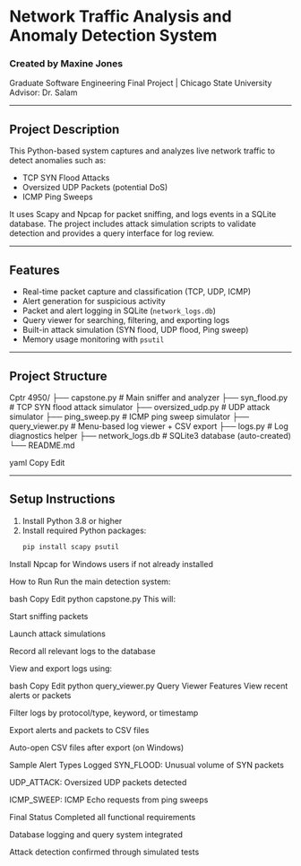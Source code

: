# Network Traffic Analysis and Anomaly Detection System

### Created by Maxine Jones  
Graduate Software Engineering Final Project | Chicago State University  
Advisor: Dr. Salam

---

## Project Description

This Python-based system captures and analyzes live network traffic to detect anomalies such as:

- TCP SYN Flood Attacks  
- Oversized UDP Packets (potential DoS)  
- ICMP Ping Sweeps

It uses Scapy and Npcap for packet sniffing, and logs events in a SQLite database. The project includes attack simulation scripts to validate detection and provides a query interface for log review.

---

## Features

- Real-time packet capture and classification (TCP, UDP, ICMP)
- Alert generation for suspicious activity
- Packet and alert logging in SQLite (`network_logs.db`)
- Query viewer for searching, filtering, and exporting logs
- Built-in attack simulation (SYN flood, UDP flood, Ping sweep)
- Memory usage monitoring with `psutil`

---

## Project Structure

Cptr 4950/
├── capstone.py # Main sniffer and analyzer
├── syn_flood.py # TCP SYN flood attack simulator
├── oversized_udp.py # UDP attack simulator
├── ping_sweep.py # ICMP ping sweep simulator
├── query_viewer.py # Menu-based log viewer + CSV export
├── logs.py # Log diagnostics helper
├── network_logs.db # SQLite3 database (auto-created)
└── README.md

yaml
Copy
Edit

---

## Setup Instructions

1. Install Python 3.8 or higher  
2. Install required Python packages:
   ```bash
   pip install scapy psutil
Install Npcap for Windows users if not already installed

How to Run
Run the main detection system:

bash
Copy
Edit
python capstone.py
This will:

Start sniffing packets

Launch attack simulations

Record all relevant logs to the database

View and export logs using:

bash
Copy
Edit
python query_viewer.py
Query Viewer Features
View recent alerts or packets

Filter logs by protocol/type, keyword, or timestamp

Export alerts and packets to CSV files

Auto-open CSV files after export (on Windows)

Sample Alert Types Logged
SYN_FLOOD: Unusual volume of SYN packets

UDP_ATTACK: Oversized UDP packets detected

ICMP_SWEEP: ICMP Echo requests from ping sweeps

Final Status
Completed all functional requirements

Database logging and query system integrated

Attack detection confirmed through simulated tests
